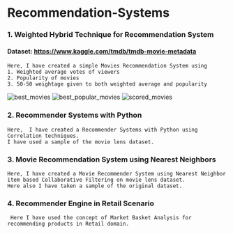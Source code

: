# Recommendation-Systems
### 1. Weighted Hybrid Technique for Recommendation System
#### Dataset: https://www.kaggle.com/tmdb/tmdb-movie-metadata
```
Here, I have created a simple Movies Recommendation System using 
1. Weighted average votes of viewers
2. Popularity of movies
3. 50-50 weightage given to both weighted average and popularity
```
![best_movies](https://user-images.githubusercontent.com/75041273/131870740-6daba362-b79f-4405-a97e-474e476bd619.png) 
![best_popular_movies](https://user-images.githubusercontent.com/75041273/131870895-f006cd89-8309-43c7-85d8-60d4dcdd5206.png)
![scored_movies](https://user-images.githubusercontent.com/75041273/131871588-6b00b434-84c0-42ff-b5b5-5f28dbfa9c20.png)

### 2. Recommender Systems with Python
```
Here,  I have created a Recommender Systems with Python using Correlation techniques. 
I have used a sample of the movie lens dataset. 
```
### 3. Movie Recommendation System using Nearest Neighbors
```
Here, I have created a Movie Recommender System using Nearest Neighbor item based Collaborative Filtering on movie lens dataset.
Here also I have taken a sample of the original dataset.
```
### 4. Recommender Engine in Retail Scenario
``` Here I have used the concept of Market Basket Analysis for recommending products in Retail domain.```

